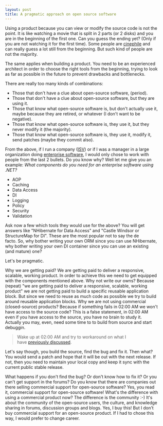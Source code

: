 ```yaml
---
layout: post
title: A pragmatic approach on open source software
---
```


<p>Using a product because you can view or modify the source code is not the point. It is like watching a movie that is split in 2 parts (or 2 disks) and you are in the beginning of the first one. Can you guess the ending yet? (Only if you are not watching it for the first time). Some people are&#0160;<a href="http://en.wikipedia.org/wiki/Cinephilia" target="_blank" title="Cinephilia is the term used to refer to a passionate interest in cinema, film theory and film criticism. The term is a portmanteau of the words cinema and philia, one of the four ancient Greek words for love.[1] A person with a passionate interest in cinema is called a cinephile.">cinephile</a>&#0160;and can really guess a lot still from the&#0160;beginning. But such kind of people are not the majority.</p>
<p>The same applies when building a product. You need to be an experienced architect in order to choose the right tools from the beginning, trying to look as far as possible in the future to prevent drawbacks and bottlenecks.</p>
<p>There are really too many kinds of combinations:</p>
<ul>
<li>Those that don&#39;t have a clue about open-source software, (period).</li>
<li>Those that don&#39;t have a clue about open-source software,&#0160;but they are using it.</li>
<li>Those that know what open-source software is, but don&#39;t actually use it, maybe because they are retired, or whatever (I don&#39;t want to be negative).</li>
<li>Those that know what open-source software is, they use it, but they never modify it (the majority).</li>
<li>Those that know what open-source software is, they use it, modify it, send patches (maybe they commit also).</li>
</ul>
<p>From the above, if I run a company (<a href="http://en.wikipedia.org/wiki/Independent_software_vendor" target="_blank" title="Independent software vendor (ISV) is a business term for companies specializing in making or selling software, designed for mass marketing or for niche markets.">ISV</a>) or if I was a manager in a large organization doing&#0160;<a href="http://en.wikipedia.org/wiki/Enterprise_software" target="_blank" title="Enterprise software, also known as enterprise application software (EAS), is software used in organizations, such as a business or government, as opposed to software chosen by individuals (for example, retail software).">enterprise software</a>,&#0160;I would only chose to work with people from the last 2 bullets. Do you know why? Well let me give you an example: <em>What components do you need for an enterprise software using .NET?</em></p>
<ul>
<li>AOP</li>
<li>Caching</li>
<li>Data Access</li>
<li>DI</li>
<li>Logging</li>
<li>Policy</li>
<li>Security</li>
<li>Validation</li>
</ul>
<p>Ask now a few which tools they would use for the above? You will get answers like &quot;NHibernate for Data Access&quot; and &quot;Castle Windsor or StructureMap for DI&quot;. These are the most popular not to say the de facto.&#0160;So, why bother writing your own ORM since you can use NHibernate, why bother writing your own DI container since you can use an existing (and mature) one?</p>
<p>Let&#39;s be pragmatic.</p>
<p>Why we are getting paid? We are getting paid to deliver a responsive, scalable, working product. In order to achieve this we need to get&#0160;equipped with the components mentioned above. Why not write our owns? Because (repeat) &quot;we are getting paid to deliver a responsive, scalable, working product&quot; we are not getting paid to build a specific reusable application block. But since we need to reuse as much code as possible we try to build around reusable application blocks.&#0160;Why we are not using commercial (closed-source) products? Because if something fails in 02:00 AM we won&#39;t have access to the source code? This is a false statement, in 02:00 AM even if you have access to the source, you have no brain to study it. Actually you may, even, need some time to to build from source and start debuggin.&#0160;</p>
<blockquote>
<p>Wake up at 02:00 AM and try to workaround on what I have&#0160;<a href="http://nikosbaxevanis.com/2010/10/20/adventures-using-rhino-servicebus/" target="_blank" title="Adventures using Rhino ServiceBus">previously discussed</a>.</p>
</blockquote>
<p>Let&#39;s say though, you build the source, find the bug and fix it. Then what? You would send a patch and hope that it will be out with the next release. If not, then you need to maintain your local copy and keep it sync with the current public stable release.&#0160;</p>
<p>What happens if you don&#39;t find the bug? Or don&#39;t know how to fix it? Or you can&#39;t get support in the forums? Do you know that there are companies out there selling commercial support for open-source software? Yes, you read it, commercial support for open-source software! What&#39;s the difference with using a commercial product now?&#0160;The difference is the community :-) It&#39;s about the community of the open-source users, the culture, and knowledge sharing in forums, discussion groups and blogs. Yes, I buy this! But I don&#39;t buy commercial support for an open-source product. If I had to chose this way, I would prefer to change career.</p>

